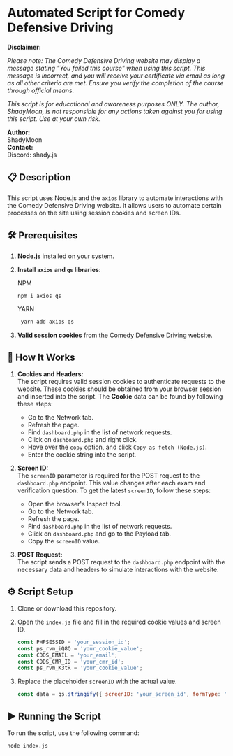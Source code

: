 # Automated Script for Comedy Defensive Driving

**Disclaimer:**  

*Please note: The Comedy Defensive Driving website may display a message stating "You failed this course" when using this script. This message is incorrect, and you will receive your certificate via email as long as all other criteria are met. Ensure you verify the completion of the course through official means.*

*This script is for educational and awareness purposes ONLY. The author, ShadyMoon, is not responsible for any actions taken against you for using this script. Use at your own risk.*

**Author:**  
ShadyMoon  
**Contact:**  
Discord: shady.js

## 📋 Description

This script uses Node.js and the `axios` library to automate interactions with the Comedy Defensive Driving website. It allows users to automate certain processes on the site using session cookies and screen IDs.

## 🛠️ Prerequisites

1. **Node.js** installed on your system.
2. **Install `axios` and `qs` libraries**:

    NPM
    ```bash
    npm i axios qs
    ```
    YARN
   ```bash
    yarn add axios qs
    ```
3. **Valid session cookies** from the Comedy Defensive Driving website.

## 🧩 How It Works

1. **Cookies and Headers:**  
   The script requires valid session cookies to authenticate requests to the website. These cookies should be obtained from your browser session and inserted into the script.
   The __Cookie__ data can be found by following these steps:
   - Go to the Network tab.
   - Refresh the page.
   - Find `dashboard.php` in the list of network requests.
   - Click on `dashboard.php` and right click.
   - Hove over the `copy` option, and click `Copy as fetch (Node.js)`.
   - Enter the cookie string into the script.


3. **Screen ID:**  
   The `screenID` parameter is required for the POST request to the `dashboard.php` endpoint. This value changes after each exam and verification question. To get the latest `screenID`, follow these steps:
   - Open the browser's Inspect tool.
   - Go to the Network tab.
   - Refresh the page.
   - Find `dashboard.php` in the list of network requests.
   - Click on `dashboard.php` and go to the Payload tab.
   - Copy the `screenID` value.

4. **POST Request:**  
   The script sends a POST request to the `dashboard.php` endpoint with the necessary data and headers to simulate interactions with the website.

## ⚙️ Script Setup

1. Clone or download this repository.
2. Open the `index.js` file and fill in the required cookie values and screen ID.
    ```javascript
    const PHPSESSID = 'your_session_id';
    const ps_rvm_iQ8Q = 'your_cookie_value';
    const CDDS_EMAIL = 'your_email';
    const CDDS_CMR_ID = 'your_cmr_id';
    const ps_rvm_K3tR = 'your_cookie_value';
    ```

3. Replace the placeholder `screenID` with the actual value.
    ```javascript
    const data = qs.stringify({ screenID: 'your_screen_id', formType: 'video' });
    ```

## ▶️ Running the Script

To run the script, use the following command:
```bash
node index.js
